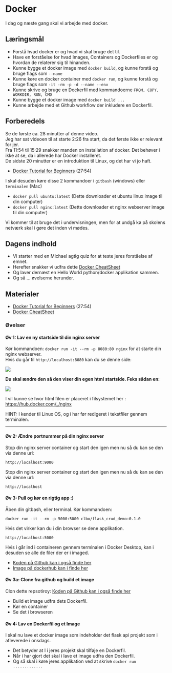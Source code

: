 # Docker
I dag og næste gang skal vi arbejde med docker.    

## Læringsmål

* Forstå hvad docker er og hvad vi skal bruge det til.
* Have en forståelse for hvad Images, Containers og Dockerfiles er og hvordan de relaterer sig til hinanden.
* Kunne bygge et docker image med `docker build`, og kunne forstå og bruge flags som `--name`
* Kunne køre en docker container med `docker run`, og kunne forstå og bruge flags som `-it -rm -p -d --name --env`
* Kunne skrive og bruge en Dockerfil med kommandoerne `FROM, COPY, WORKDIR, RUN, CMD`    
* Kunne bygge et docker image med `docker build ...`    
* Kunne arbejde med et Github workflow der inkludere en Dockerfil.    

## Forberedels

Se de første ca. 28 minutter af denne video.   
Jeg har sat videoen til at starte 2:26 fra start, da det første ikke er relevant for jer.     
Fra 11:54 til 15:29 snakker manden on installation af docker. Det behøver i ikke at se, da i allerede har Docker installeret.    
De sidste 20 minutter er en introduktion til Linux, og det har vi jo haft.    

* [Docker Tutorial for Beginners](https://youtu.be/pTFZFxd4hOI?feature=shared&t=146) (27:54)

I skal desuden køre disse 2 kommandoer i `gitbash` (windows) eller `terminalen` (Mac)

* `docker pull ubuntu:latest` (Dette downloader et ubuntu linux image til din computer)
* `docker pull nginx:latest` (Dette downloader et nginx webserver image til din computer)

Vi kommer til at bruge det i undervisningen, men for at undgå kø på skolens netværk skal i gøre det inden vi mødes.

## Dagens indhold

* Vi starter med en Michael agtig quiz for at teste jeres forståelse af emnet.
* Herefter snakker vi udfra dette [Docker CheatSheet](materialer/docker_cheatsheet.md)
* Og laver dernæst en Hello World python/docker applikation sammen.
* Og så ... øvelserne herunder. 

## Materialer

* [Docker Tutorial for Beginners](https://youtu.be/pTFZFxd4hOI?feature=shared&t=146) (27:54)
* [Docker CheatSheet](docker_cheatsheet.md)

### Øvelser

#### Øv 1: Lav en ny startside til din nginx server

Kør kommandoen: `docker run -it --rm -p 8080:80 nginx` for at starte din nginx webserver.    
Hvis du går til `http://localhost:8080` kan du se denne side:    

![](_static/img/nginx.png)    

**Du skal ændre den så den viser din egen html startside. Feks sådan en:**    

     
![](_static/img/nginx_docker.png)    




I vil kunne se hvor html filen er placeret i filsystemet her : https://hub.docker.com/_/nginx   

HINT: I kender til Linux OS, og i har før redigeret i tekstfiler gennem terminalen. 

---

#### Øv 2: Ændre portnummer på din nginx server

Stop din nginx server container og start den igen men nu så du kan se den via denne url:

`http://localhost:9000`    

Stop din nginx server container og start den igen men nu så du kan se den via denne url:

`http://localhost`

#### Øv 3: Pull og kør en rigtig app :)

Åben din gitbash, eller terminal. Kør kommandoen:    

`docker run -it --rm -p 5000:5000 clbo/flask_crud_demo:0.1.0`    

Hvis det virker kan du i din browser se dene applikation.

`http://localhost:5000`     

Hvis i går ind i containeren gennem terminalen i Docker Desktop, kan i desuden se alle de filer der er i imaged.     

* [Koden på Github kan i også finde her](https://github.com/ITAKEA/flask_crud_demo/tree/master)
* [Image på dockerhub kan i finde her](https://hub.docker.com/r/clbo/flask_crud_demo)

#### Øv 3a: Clone fra github og build et image

Clon dette repsotiroy: [Koden på Github kan i også finde her](https://github.com/ITAKEA/flask_crud_demo/tree/master)

* Build et image udfra dets Dockerfil.    
* Kør en container 
* Se det i browseren
 
    
#### Øv 4: Lav en Dockerfil og et Image
I skal nu lave et docker image som indeholder det flask api projekt som i afleverede i onsdags.    

* Det betyder at I i jeres projekt skal tilføje en Dockerfil.        
* Når i har gjort det skal i lave et image udfra den Dockerfil.     
* Og så skal i køre jeres applikation ved at skrive `docker run .............`    







